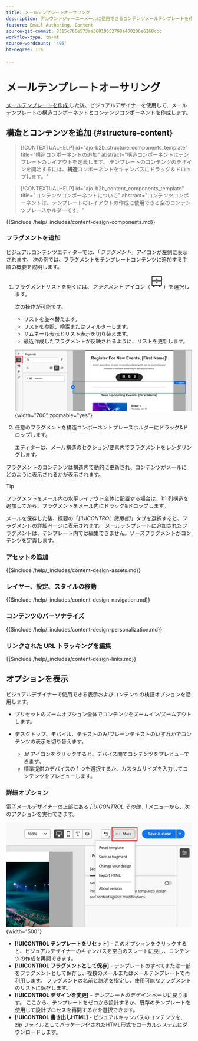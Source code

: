 ```yaml
---
title: メールテンプレートオーサリング
description: アカウントジャーニーメールに使用できるコンテンツメールテンプレートを作成して、デザインを簡単かつ効率的に再利用する方法を説明します。
feature: Email Authoring, Content
source-git-commit: 8315c760e573aa36819652798a400206e6268ccc
workflow-type: tm+mt
source-wordcount: '496'
ht-degree: 11%

---
```


# メールテンプレートオーサリング

[ メールテンプレートを作成 ](./email-templates.md#create-an-email-template) した後、ビジュアルデザイナーを使用して、メールテンプレートの構造コンポーネントとコンテンツコンポーネントを作成します。

## 構造とコンテンツを追加 {#structure-content}

>[!CONTEXTUALHELP]
>id="ajo-b2b_structure_components_template"
>title="構造コンポーネントの追加"
>abstract="構造コンポーネントはテンプレートのレイアウトを定義します。 テンプレートのコンテンツのデザインを開始するには、**構造**&#x200B;コンポーネントをキャンバスにドラッグ＆ドロップします。"

>[!CONTEXTUALHELP]
>id="ajo-b2b_content_components_template"
>title="コンテンツコンポーネントについて"
>abstract="コンテンツコンポーネントは、テンプレートのレイアウトの作成に使用できる空のコンテンツプレースホルダーです。"

{{$include /help/_includes/content-design-components.md}}

### フラグメントを追加

ビジュアルコンテンツエディターでは、「_フラグメント_」アイコンが左側に表示されます。 次の例では、フラグメントをテンプレートコンテンツに追加する手順の概要を説明します。

1. フラグメントリストを開くには、_フラグメント_ アイコン（![ フラグメントアイコン ](../assets/do-not-localize/icon-fragments.svg)）を選択します。

   次の操作が可能です。

   * リストを並べ替えます。
   * リストを参照、検索またはフィルターします。
   * サムネール表示とリスト表示を切り替えます。
   * 最近作成したフラグメントが反映されるように、リストを更新します。

   ![ リストからフラグメントを選択 ](./assets/visual-designer-fragments.png){width="700" zoomable="yes"}

1. 任意のフラグメントを構造コンポーネントプレースホルダーにドラッグ&amp;ドロップします。

   エディターは、メール構造のセクション/要素内でフラグメントをレンダリングします。

フラグメントのコンテンツは構造内で動的に更新され、コンテンツがメールにどのように表示されるかが表示されます。

>[!TIP]
>
>フラグメントをメール内の水平レイアウト全体に配置する場合は、1:1 列構造を追加してから、フラグメントをメール内にドラッグ&amp;ドロップします。

メールを保存した後、概要の「_[!UICONTROL 使用者]_」タブを選択すると、フラグメントの詳細ページに表示されます。 メールテンプレートに追加されたフラグメントは、テンプレート内では編集できません。ソースフラグメントがコンテンツを定義します。

### アセットの追加

{{$include /help/_includes/content-design-assets.md}}

### レイヤー、設定、スタイルの移動

{{$include /help/_includes/content-design-navigation.md}}

### コンテンツのパーソナライズ

{{$include /help/_includes/content-design-personalization.md}}

### リンクされた URL トラッキングを編集

{{$include /help/_includes/content-design-links.md}}

## オプションを表示

ビジュアルデザイナーで使用できる表示およびコンテンツの検証オプションを活用します。

* プリセットのズームオプション全体でコンテンツをズームイン/ズームアウトします。

* デスクトップ、モバイル、テキストのみ/プレーンテキストのいずれかでコンテンツの表示を切り替えます。
   * _目_ アイコンをクリックすると、デバイス間でコンテンツをプレビューできます。
   * 標準提供のデバイスの 1 つを選択するか、カスタムサイズを入力してコンテンツをプレビューします。

### 詳細オプション

電子メールデザイナーの上部にある _[!UICONTROL その他…]_ メニューから、次のアクションを実行できます。

![ 「詳細」をクリックしてテンプレートアクションにアクセス ](./assets/visual-designer-more-menu.png){width="500"}

* **[!UICONTROL テンプレートをリセット]** – このオプションをクリックすると、ビジュアルデザイナーのキャンバスを空白のスレートに戻し、コンテンツの作成を再開できます。
* **[!UICONTROL フラグメントとして保存]** - テンプレートのすべてまたは一部をフラグメントとして保存し、複数のメールまたはメールテンプレートで再利用します。 フラグメントの名前と説明を指定し、使用可能なフラグメントのリストに保存します。
* **[!UICONTROL デザインを変更]** - _テンプレートのデザイン_ ページに戻ります。 ここから、テンプレートをゼロから設計するか、既存のテンプレートを使用して設計プロセスを再開するかを選択できます。
* **[!UICONTROL 書き出しHTML]** - ビジュアルキャンバスのコンテンツを、zip ファイルとしてパッケージ化されたHTML形式でローカルシステムにダウンロードします。
